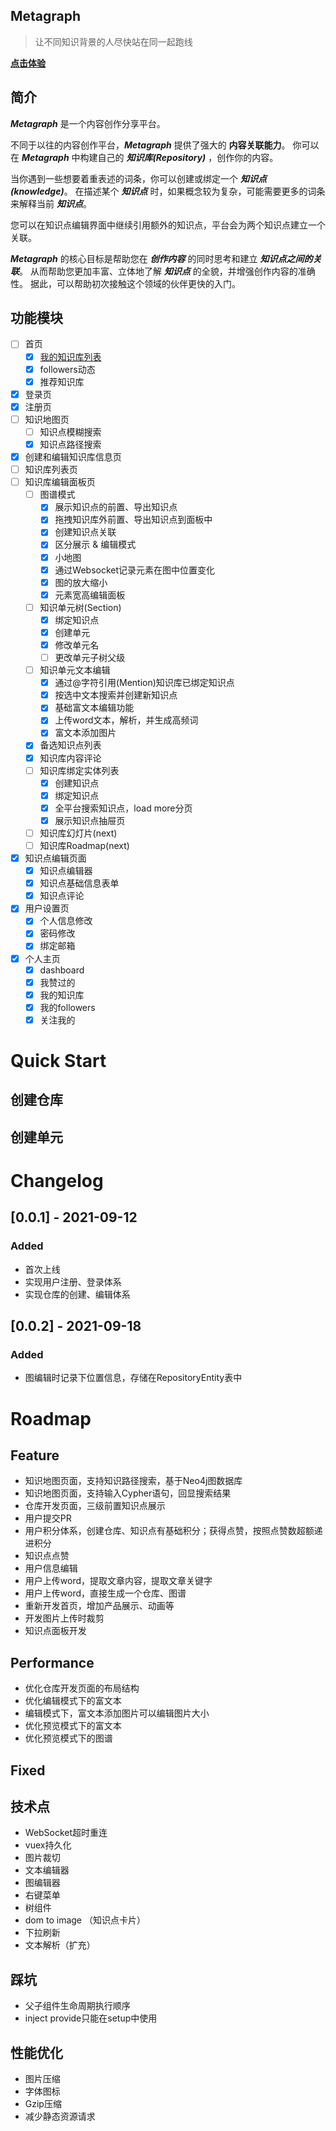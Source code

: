 ## Metagraph

> 让不同知识背景的人尽快站在同一起跑线

__[点击体验](https://metagraph.design)__

## 简介
***Metagraph*** 是一个内容创作分享平台。

不同于以往的内容创作平台，***Metagraph*** 提供了强大的 **内容关联能力**。
你可以在 ***Metagraph*** 中构建自己的 ***知识库(Repository)*** ，创作你的内容。

当你遇到一些想要着重表述的词条，你可以创建或绑定一个 ***知识点(knowledge)***。
在描述某个 ***知识点*** 时，如果概念较为复杂，可能需要更多的词条来解释当前 ***知识点***。

您可以在知识点编辑界面中继续引用额外的知识点，平台会为两个知识点建立一个关联。

***Metagraph*** 的核心目标是帮助您在 ***创作内容*** 的同时思考和建立 ***知识点之间的关联***。
从而帮助您更加丰富、立体地了解 ***知识点*** 的全貌，并增强创作内容的准确性。
据此，可以帮助初次接触这个领域的伙伴更快的入门。

## 功能模块
- [ ] 首页
    - [X] [我的知识库列表](./docs/创建知识库/知识库概述.md)
    - [X] followers动态
    - [X] 推荐知识库
- [X] 登录页
- [X] 注册页
- [ ] 知识地图页
   - [ ] 知识点模糊搜索
   - [X] 知识点路径搜索  
- [X] 创建和编辑知识库信息页
- [ ] 知识库列表页
- [ ] 知识库编辑面板页
    - [ ] 图谱模式
       - [X] 展示知识点的前置、导出知识点
       - [X] 拖拽知识库外前置、导出知识点到面板中 
       - [X] 创建知识点关联
       - [X] 区分展示 & 编辑模式
       - [X] 小地图
       - [X] 通过Websocket记录元素在图中位置变化
       - [X] 图的放大缩小
       - [X] 元素宽高编辑面板
    - [ ] 知识单元树(Section)
       - [X] 绑定知识点
       - [X] 创建单元
       - [X] 修改单元名
       - [ ] 更改单元子树父级
    - [ ] 知识单元文本编辑
       - [X] 通过@字符引用(Mention)知识库已绑定知识点
       - [X] 按选中文本搜索并创建新知识点
       - [X] 基础富文本编辑功能
       - [X] 上传word文本，解析，并生成高频词
       - [X] 富文本添加图片
    - [X] 备选知识点列表
    - [X] 知识库内容评论
    - [ ] 知识库绑定实体列表
        - [X] 创建知识点
        - [X] 绑定知识点
        - [X] 全平台搜索知识点，load more分页
        - [X] 展示知识点抽屉页
    - [ ] 知识库幻灯片(next)
    - [ ] 知识库Roadmap(next)
- [X] 知识点编辑页面
  - [X] 知识点编辑器
  - [X] 知识点基础信息表单
  - [X] 知识点评论
- [X] 用户设置页
    - [X] 个人信息修改
    - [X] 密码修改
    - [X] 绑定邮箱
- [X] 个人主页
    - [X] dashboard
    - [X] 我赞过的
    - [X] 我的知识库
    - [X] 我的followers
    - [X] 关注我的

# Quick Start

## 创建仓库

## 创建单元


# Changelog

## [0.0.1] - 2021-09-12
### Added
- 首次上线
- 实现用户注册、登录体系
- 实现仓库的创建、编辑体系

## [0.0.2] - 2021-09-18
### Added
- 图编辑时记录下位置信息，存储在RepositoryEntity表中


# Roadmap
## Feature
- 知识地图页面，支持知识路径搜索，基于Neo4j图数据库
- 知识地图页面，支持输入Cypher语句，回显搜索结果
- 仓库开发页面，三级前置知识点展示
- 用户提交PR
- 用户积分体系，创建仓库、知识点有基础积分；获得点赞，按照点赞数超额递进积分
- 知识点点赞
- 用户信息编辑
- 用户上传word，提取文章内容，提取文章关键字
- 用户上传word，直接生成一个仓库、图谱
- 重新开发首页，增加产品展示、动画等
- 开发图片上传时裁剪
- 知识点面板开发

## Performance

- 优化仓库开发页面的布局结构
- 优化编辑模式下的富文本
- 编辑模式下，富文本添加图片可以编辑图片大小  
- 优化预览模式下的富文本
- 优化预览模式下的图谱

## Fixed



## 技术点

- WebSocket超时重连
- vuex持久化
- 图片裁切
- 文本编辑器
- 图编辑器
- 右键菜单
- 树组件
- dom to image （知识点卡片）
- 下拉刷新
- 文本解析（扩充）


## 踩坑 
- 父子组件生命周期执行顺序
- inject provide只能在setup中使用

  
## 性能优化
- 图片压缩
- 字体图标
- Gzip压缩
- 减少静态资源请求








